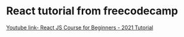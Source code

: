 # React tutorial from freecodecamp

[Youtube link- React JS Course for Beginners - 2021 Tutorial](https://www.youtube.com/watch?v=nTeuhbP7wdE&t=75s)

